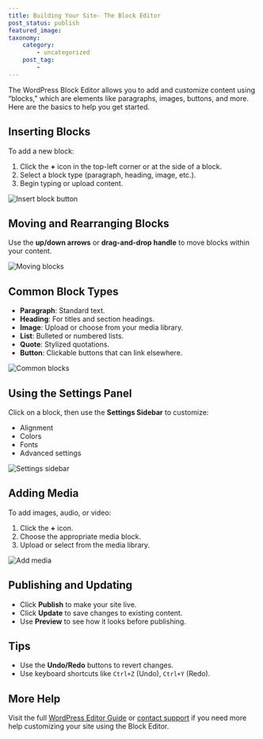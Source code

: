 ```yaml
---
title: Building Your Site- The Block Editor
post_status: publish
featured_image:
taxonomy:
    category:
        - uncategorized
    post_tag:
        - 
---
```


The WordPress Block Editor allows you to add and customize content using “blocks,” which are elements like paragraphs, images, buttons, and more. Here are the basics to help you get started.

## Inserting Blocks

To add a new block:

1. Click the **+** icon in the top-left corner or at the side of a block.
2. Select a block type (paragraph, heading, image, etc.).
3. Begin typing or upload content.

![Insert block button](https://s.w.org/images/core/5.0/add-block.gif)

## Moving and Rearranging Blocks

Use the **up/down arrows** or **drag-and-drop handle** to move blocks within your content.

![Moving blocks](https://s.w.org/images/core/5.0/move-block.gif)

## Common Block Types

- **Paragraph**: Standard text.
- **Heading**: For titles and section headings.
- **Image**: Upload or choose from your media library.
- **List**: Bulleted or numbered lists.
- **Quote**: Stylized quotations.
- **Button**: Clickable buttons that can link elsewhere.

![Common blocks](https://s.w.org/images/core/5.0/common-blocks.gif)

## Using the Settings Panel

Click on a block, then use the **Settings Sidebar** to customize:

- Alignment
- Colors
- Fonts
- Advanced settings

![Settings sidebar](https://s.w.org/images/core/5.0/block-settings.gif)

## Adding Media

To add images, audio, or video:

1. Click the **+** icon.
2. Choose the appropriate media block.
3. Upload or select from the media library.

![Add media](https://s.w.org/images/core/5.0/media-block.gif)

## Publishing and Updating

- Click **Publish** to make your site live.
- Click **Update** to save changes to existing content.
- Use **Preview** to see how it looks before publishing.

## Tips

- Use the **Undo/Redo** buttons to revert changes.
- Use keyboard shortcuts like `Ctrl+Z` (Undo), `Ctrl+Y` (Redo).

## More Help

Visit the full [WordPress Editor Guide](https://wordpress.org/support/article/wordpress-editor/) or [contact support](https://wordpress.com/support) if you need more help customizing your site using the Block Editor.
